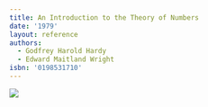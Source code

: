 ```yaml
---
title: An Introduction to the Theory of Numbers
date: '1979'
layout: reference
authors:
  - Godfrey Harold Hardy
  - Edward Maitland Wright
isbn: '0198531710'
---
```

![](/media/books/hardy-wright.jpg)
